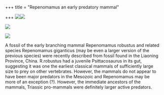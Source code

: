 +++
title = "Repenomamus an early predatory mammal"

+++
[![](https://i0.wp.com/bp3.blogger.com/_ZhvcTTaaD_4/RnCeuE5tW4I/AAAAAAAAAKM/ienVCnqk1rE/s320/Repenomamus1.jpg)](http://bp3.blogger.com/_ZhvcTTaaD_4/RnCeuE5tW4I/AAAAAAAAAKM/ienVCnqk1rE/s1600-h/Repenomamus1.jpg)[![](https://i1.wp.com/bp0.blogger.com/_ZhvcTTaaD_4/RnCeuU5tW7I/AAAAAAAAAKk/_sNLRSphtDg/s320/repenomamus_skull.jpg)](http://bp0.blogger.com/_ZhvcTTaaD_4/RnCeuU5tW7I/AAAAAAAAAKk/_sNLRSphtDg/s1600-h/repenomamus_skull.jpg)

[![](https://i0.wp.com/bp0.blogger.com/_ZhvcTTaaD_4/RnCeuU5tW6I/AAAAAAAAAKc/2HZiSvXFh5c/s320/repenomamus_holotype.jpg)](http://bp0.blogger.com/_ZhvcTTaaD_4/RnCeuU5tW6I/AAAAAAAAAKc/2HZiSvXFh5c/s1600-h/repenomamus_holotype.jpg)

[![](https://i2.wp.com/bp3.blogger.com/_ZhvcTTaaD_4/RnCeuE5tW5I/AAAAAAAAAKU/G6p9--fJvpI/s320/repenomamus2.jpg)](http://bp3.blogger.com/_ZhvcTTaaD_4/RnCeuE5tW5I/AAAAAAAAAKU/G6p9--fJvpI/s1600-h/repenomamus2.jpg)

A fossil of the early branching mammal Repenomamus robustus and related
species Repenomamus giganticus (may be even a larger version of the
previous species) were recently described from fossil found in the
Liaoning Province, China. R.robustus had a juvenile Psittacosaurus in
its gut, suggesting it was one the earliest classical mammals of
sufficiently large size to prey on other vertebrates. However, the
mammals do not appear to have been major predators in the Mesozoic and
Repenomamus may be more of an exception (?). However, the immediate
ancestors of the mammals, Triassic pro-mammals were definitely larger
active predators.
